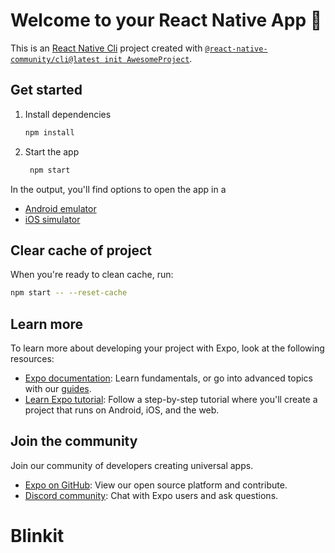 # Welcome to your React Native App 👋

This is an [React Native Cli](https://reactnative.dev/) project created with [`@react-native-community/cli@latest init AwesomeProject`](https://reactnative.dev/docs/getting-started-without-a-framework).

## Get started

1. Install dependencies

   ```bash
   npm install
   ```

2. Start the app

   ```bash
    npm start
   ```

In the output, you'll find options to open the app in a

- [Android emulator](https://reactnative.dev/docs/running-on-device?platform=android&os=windows)
- [iOS simulator](https://reactnative.dev/docs/running-on-simulator-ios)

## Clear cache of project

When you're ready to clean cache, run:

```bash
npm start -- --reset-cache
```

## Learn more

To learn more about developing your project with Expo, look at the following resources:

- [Expo documentation](https://docs.expo.dev/): Learn fundamentals, or go into advanced topics with our [guides](https://docs.expo.dev/guides).
- [Learn Expo tutorial](https://docs.expo.dev/tutorial/introduction/): Follow a step-by-step tutorial where you'll create a project that runs on Android, iOS, and the web.

## Join the community

Join our community of developers creating universal apps.

- [Expo on GitHub](https://github.com/expo/expo): View our open source platform and contribute.
- [Discord community](https://chat.expo.dev): Chat with Expo users and ask questions.

# Blinkit

